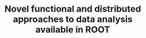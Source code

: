 ---
layout: default
title: Novel functional and distributed approaches to data analysis available in ROOT
authors: Guilherme Amadio, Jakob Blomer, Philippe Canal, Gerardo Ganis, Enrico Guiraud, Pere Mato Vila, Lorenzo Moneta, Danilo Piparo, Enric Tejedor Saavedra and Xavier Valls Pla
conference: Journal of Physics, Conference Series, Volume 1085, Issue 4
type: RDF
doi: 10.1088/1742-6596/1085/4/042008
---
